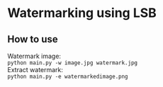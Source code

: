# Watermarking using LSB

## How to use
Watermark image:<br/>
```python main.py -w image.jpg watermark.jpg```<br/>
Extract watermark:<br/>
```python main.py -e watermarkedimage.png```
